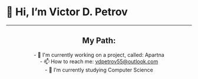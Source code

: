 <h1>👋 Hi, I’m Victor D. Petrov</h1>

---
<h2 align="center"> My Path: </h2>

<p align="center">
- 🔭 I'm currently working on a project, called: Apartna <br>
- 📫 How to reach me: <a href="mailto:vdpetrov55@outlook.com">vdpetrov55@outlook.com</a> <br> 
- 🌱 I’m currently studying Computer Science <br>
</p>
